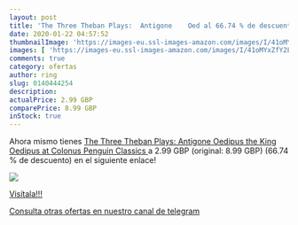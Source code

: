 ```yaml
---
layout: post
title: 'The Three Theban Plays:  Antigone    Oed al 66.74 % de descuento'
date: 2020-01-22 04:57:52
thumbnailImage: 'https://images-eu.ssl-images-amazon.com/images/I/41oMYxZfY2L._SL200_.jpg'
images: [ 'https://images-eu.ssl-images-amazon.com/images/I/41oMYxZfY2L._SL200_.jpg' ]
comments: true
category: ofertas
author: ring
slug: 0140444254
description:
actualPrice: 2.99 GBP
comparePrice: 8.99 GBP
inStock: true
---
```


Ahora mismo tienes [The Three Theban Plays:  Antigone    Oedipus the King    Oedipus at Colonus   Penguin Classics ](https://www.amazon.com/dp/0140444254/?tag=redken08-20) a 2.99 GBP (original: 8.99 GBP) (66.74 %  de descuento) en el siguiente enlace!

[![](https://images-eu.ssl-images-amazon.com/images/I/41oMYxZfY2L._SL200_.jpg)](https://www.amazon.com/dp/0140444254/?tag=redken08-20)

[Visítala!!!](https://www.amazon.com/dp/0140444254/?tag=redken08-20)

[Consulta otras ofertas en nuestro canal de telegram](https://t.me/s/ofertas25)
